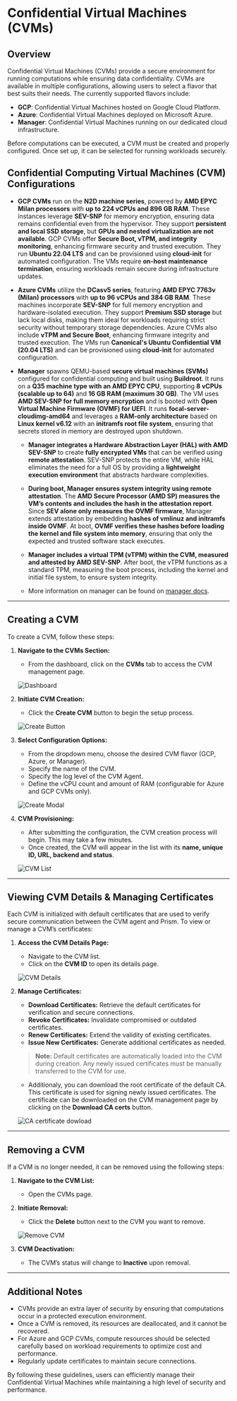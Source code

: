 # Confidential Virtual Machines (CVMs)

## Overview

Confidential Virtual Machines (CVMs) provide a secure environment for running computations while ensuring data confidentiality. CVMs are available in multiple configurations, allowing users to select a flavor that best suits their needs. The currently supported flavors include:

- **GCP**: Confidential Virtual Machines hosted on Google Cloud Platform.
- **Azure**: Confidential Virtual Machines deployed on Microsoft Azure.
- **Manager**: Confidential Virtual Machines running on our dedicated cloud infrastructure.

Before computations can be executed, a CVM must be created and properly configured. Once set up, it can be selected for running workloads securely.

## **Confidential Computing Virtual Machines (CVM) Configurations**

- **GCP CVMs** run on the **N2D machine series**, powered by **AMD EPYC Milan processors** with **up to 224 vCPUs and 896 GB RAM**. These instances leverage **SEV-SNP** for memory encryption, ensuring data remains confidential even from the hypervisor. They support **persistent and local SSD storage**, but **GPUs and nested virtualization are not available**. GCP CVMs offer **Secure Boot, vTPM, and integrity monitoring**, enhancing firmware security and trusted execution. They run **Ubuntu 22.04 LTS** and can be provisioned using **cloud-init** for automated configuration. The VMs require **on-host maintenance termination**, ensuring workloads remain secure during infrastructure updates.

- **Azure CVMs** utilize the **DCasv5 series**, featuring **AMD EPYC 7763v (Milan) processors** with **up to 96 vCPUs and 384 GB RAM**. These machines incorporate **SEV-SNP** for full memory encryption and hardware-isolated execution. They support **Premium SSD storage** but lack local disks, making them ideal for workloads requiring strict security without temporary storage dependencies. Azure CVMs also include **vTPM and Secure Boot**, enhancing firmware integrity and trusted execution. The VMs run **Canonical's Ubuntu Confidential VM (20.04 LTS)** and can be provisioned using **cloud-init** for automated configuration.

- **Manager** spawns QEMU-based **secure virtual machines (SVMs)** configured for confidential computing and built using **Buildroot**. It runs on a **Q35 machine type with an AMD EPYC CPU**, supporting **8 vCPUs (scalable up to 64)** and **16 GB RAM (maximum 30 GB)**. The VM uses **AMD SEV-SNP for full memory encryption** and is booted with **Open Virtual Machine Firmware (OVMF) for UEFI**. It runs **focal-server-cloudimg-amd64** and leverages a **RAM-only architecture** based on **Linux kernel v6.12** with an **initramfs root file system**, ensuring that secrets stored in memory are destroyed upon shutdown.

  - **Manager integrates a Hardware Abstraction Layer (HAL) with AMD SEV-SNP** to create **fully encrypted VMs** that can be verified using **remote attestation**. SEV-SNP protects the entire VM, while HAL eliminates the need for a full OS by providing a **lightweight execution environment** that abstracts hardware complexities.

  - **During boot, Manager ensures system integrity using remote attestation**. The **AMD Secure Processor (AMD SP) measures the VM’s contents and includes the hash in the attestation report**. Since **SEV alone only measures the OVMF firmware**, Manager extends attestation by embedding **hashes of vmlinuz and initramfs inside OVMF**. At boot, **OVMF verifies these hashes before loading the kernel and file system into memory**, ensuring that only the expected and trusted software stack executes.

  - **Manager includes a virtual TPM (vTPM) within the CVM, measured and attested by AMD SEV-SNP**. After boot, the vTPM functions as a standard TPM, measuring the boot process, including the kernel and initial file system, to ensure system integrity.

  - More information on manager can be found on [manager docs](https://docs.cocos.ultraviolet.rs/manager).

---

## Creating a CVM

To create a CVM, follow these steps:

1. **Navigate to the CVMs Section:**

   - From the dashboard, click on the **CVMs** tab to access the CVM management page.

   ![Dashboard](../static/img/cvms/dashboard.png)

2. **Initiate CVM Creation:**

   - Click the **Create CVM** button to begin the setup process.

   ![Create Button](../static/img/cvms/create_button.png)

3. **Select Configuration Options:**

   - From the dropdown menu, choose the desired CVM flavor (GCP, Azure, or Manager).
   - Specify the name of the CVM.
   - Specify the log level of the CVM Agent.
   - Define the vCPU count and amount of RAM (configurable for Azure and GCP CVMs only).

   ![Create Modal](../static/img/cvms/create_modal.png)

4. **CVM Provisioning:**

   - After submitting the configuration, the CVM creation process will begin. This may take a few minutes.
   - Once created, the CVM will appear in the list with its **name, unique ID, URL, backend and status**.

   ![CVM List](../static/img/cvms/cvms_list.png)

---

## Viewing CVM Details & Managing Certificates

Each CVM is initialized with default certificates that are used to verify secure communication between the CVM agent and Prism. To view or manage a CVM’s certificates:

1. **Access the CVM Details Page:**

   - Navigate to the CVM list.
   - Click on the **CVM ID** to open its details page.

   ![CVM Details](../static/img/cvms/cvm_details_page.png)

2. **Manage Certificates:**

   - **Download Certificates:** Retrieve the default certificates for verification and secure connections.
   - **Revoke Certificates:** Invalidate compromised or outdated certificates.
   - **Renew Certificates:** Extend the validity of existing certificates.
   - **Issue New Certificates:** Generate additional certificates as needed.

   > **Note:** Default certificates are automatically loaded into the CVM during creation. Any newly issued certificates must be manually transferred to the CVM for use.

   - Additionaly, you can download the root certificate of the default CA. This certificate is used for signing newly issued certificates. The certificate can be downloaded on the CVM management page by clicking on the **Download CA certs** button.

   ![CA certificate dowload](../static/img/cvms/ca_certs_download.png)

---

## Removing a CVM

If a CVM is no longer needed, it can be removed using the following steps:

1. **Navigate to the CVM List:**

   - Open the CVMs page.

2. **Initiate Removal:**

   - Click the **Delete** button next to the CVM you want to remove.

   ![Remove CVM](../static/img/cvms/cvm_removal.png)

3. **CVM Deactivation:**
   - The CVM’s status will change to **Inactive** upon removal.

---

## Additional Notes

- CVMs provide an extra layer of security by ensuring that computations occur in a protected execution environment.
- Once a CVM is removed, its resources are deallocated, and it cannot be recovered.
- For Azure and GCP CVMs, compute resources should be selected carefully based on workload requirements to optimize cost and performance.
- Regularly update certificates to maintain secure connections.

By following these guidelines, users can efficiently manage their Confidential Virtual Machines while maintaining a high level of security and performance.
